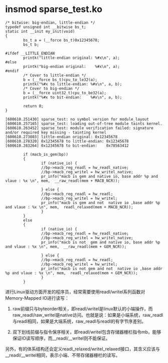 
# insmod  sparse_test.ko 
 
```
/* bitwise: big-endian, little-endian */
typedef unsigned int __bitwise bs_t;
static int __init my_init(void)
{
        bs_t a = (__force bs_t)0x12345678;
        bs_t b;

#ifdef __LITTLE_ENDIAN
        printk("little-endian original: %#x\n", a);
#else
        printk("big-endian original:    %#x\n", a);
#endif
        /* Cover to little-endian */
        b = (__force bs_t)cpu_to_le32(a);
        printk("%#x to little-endian: %#x\n", a, b);
        /* Cover to big-endian */
        b = (__force uint32_t)cpu_to_be32(a);
        printk("%#x to bit-endian:    %#x\n", a, b);

        return 0;
}
```


```
[600610.251430] sparse_test: no symbol version for module_layout
[600610.257165] sparse_test: loading out-of-tree module taints kernel.
[600610.263452] sparse_test: module verification failed: signature and/or required key missing - tainting kernel
[600610.273803] little-endian original: 0x12345678
[600610.278320] 0x12345678 to little-endian: 0x12345678
[600610.283264] 0x12345678 to bit-endian:    0x78563412
```


```
        if (macb_is_gem(bp))
        {
                if (native_io) {
                //bp->macb_reg_readl = hw_readl_native;
                //bp->macb_reg_writel = hw_writel_native;
                pr_info("macb is gem and native io, base addr %p and vlaue : %x \n", mem,  __raw_readl(mem + MACB_NCR));

                } else {
                //bp->macb_reg_readl = hw_readl;
                //bp->macb_reg_writel = hw_writel;
                pr_info("macb is gem and not  native io ,base addr %p and vlaue : %x \n", mem,  readl_relaxed(mem + MACB_NCR));
                }
        }
        else
        {
                if (native_io) {
                //bp->macb_reg_readl = hw_readl_native;
                //bp->macb_reg_writel = hw_writel_native;
                pr_info("macb is not  gem and native io, base addr %p and vlaue : %x \n", mem,  __raw_readl(mem + GEM_NCR));

                } else {
                //bp->macb_reg_readl = hw_readl;
                //bp->macb_reg_writel = hw_writel;
                pr_info("macb is not gem and not  native io ,base addr %p and vlaue : %x \n", mem,  readl_relaxed(mem + GEM_NCR));
                }
        }
```

进行Linux驱动方面开发的程序员，经常需要使用readl/writel系列函数对Memory-Mapped IO进行读写：

1) raw前缀只与byteorder相关，即readl/writel是linux默认的小端操作，而raw_readl/raw_writel是native访问。也就是说：如果是小端系统，raw_readl与readl相同，如果是大端系统，raw_readl与readl的有字节序差别。

2) 双下划线前缀与指令保序相关，即readl/writel包含存储器栅栏指令mb，能够保证IO读写顺序，而__readl/__writel则不能保证。

另外，有的体系结构还会定义readl_relaxed/writel_relaxed接口，其含义应该与__readl/__writel相同，表示小端、不带存储器栅栏的读写。